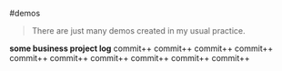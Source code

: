 #demos
>There are just many demos created in my usual practice.

**some business project log**
commit++
commit++
commit++
commit++
commit++
commit++
commit++
commit++
commit++
commit++

